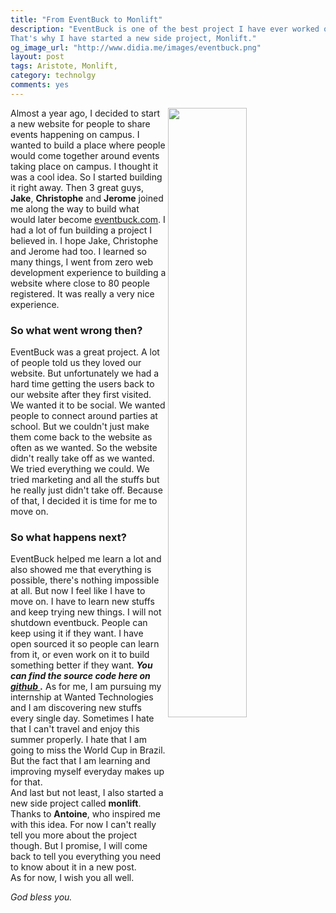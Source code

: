 ```yaml
---
title: "From EventBuck to Monlift"
description: "EventBuck is one of the best project I have ever worked on. EventBuck helped me to learn most of the things I know today. I really believed this project could be something big. But now , I think it's time to move onto other things, to learn new stuffs and of course to discover new excitements.
That's why I have started a new side project, Monlift."
og_image_url: "http://www.didia.me/images/eventbuck.png"
layout: post
tags: Aristote, Monlift, 
category: technolgy
comments: yes
---
```


<img src="http://www.didia.me/images/eventbuck.png" width="50%" align="right">
Almost a year ago, I decided to start a new website for people to share events happening on campus. I wanted to build a place where people would come together around events taking place on campus. I thought it was a cool idea. So I started building it right away. 
Then 3 great guys, <strong>Jake</strong>, <strong>Christophe</strong> and <strong>Jerome</strong> joined me along the way to build what would later become <a href="http://www.eventbuck.com">eventbuck.com</a>. 
I had a lot of fun building a project I believed in. I hope Jake, Christophe and Jerome had too. 
I learned so many things, I went from zero web development experience to building a website where close to 80 people registered. It was really a very nice experience.

<h3> So what went wrong then? </h3>
EventBuck was a great project. A lot of people told us they loved our website. But unfortunately we had a hard time getting the users back to our website after they first visited.
We wanted it to be social. We wanted people to connect around parties at school. But we couldn't just make them come back to the website as often as we wanted. So the website didn't really take off as we wanted.
We tried everything we could. We tried marketing and all the stuffs but he really just didn't take off. 
Because of that, I decided it is time for me to move on.

<h3>So what happens next? </h3>
EventBuck helped me learn a lot and also showed me that everything is possible, there's nothing impossible at all. But now I feel like I have to move on. I have to learn new stuffs and keep trying new things.
I will not shutdown eventbuck. People can keep using it if they want. I have open sourced it so people can learn from it, or even work on it to build something better if they want. 
<strong><i>You can find the source code here on <a href="https://github.com/EventBuck/EventBuck"> github </a>.</i></strong>
As for me, I am pursuing my internship at Wanted Technologies and I am discovering new stuffs every single day. Sometimes I hate that I can't travel and enjoy this summer properly. I hate that I am going to miss the World Cup in Brazil. But the fact that I am learning and improving myself everyday makes up for that.<br/>
And last but not least, I also started a new side project called <b>monlift</b>. Thanks to <strong>Antoine</strong>, who inspired me with this idea.
For now I can't really tell you more about the project though. 
But I promise, I will come back to tell you everything you need to know about it in a new post.<br/>
As for now, I wish you all well.
<br/>

<i>God bless you.</i>


